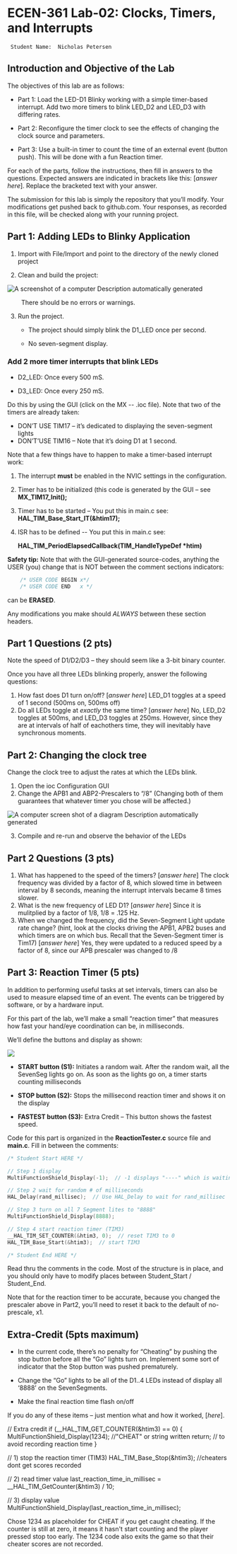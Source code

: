 # ECEN-361 Lab-02: Clocks, Timers, and Interrupts

     Student Name:  Nicholas Petersen

## Introduction and Objective of the Lab

The objectives of this lab are as follows:

- Part 1: Load the LED-D1 Blinky working with a simple timer-based interrupt. Add two more timers to blink LED_D2 and LED_D3 with differing rates.

- Part 2: Reconfigure the timer clock to see the effects of changing the clock source and parameters.

- Part 3: Use a built-in timer to count the time of an external event (button push). This will be done with a fun Reaction timer.

For each of the parts, follow the instructions, then fill in answers to the questions. Expected answers are indicated in brackets like this: \[*answer here*]. Replace the bracketed text with your answer.

The submission for this lab is simply the repository that you’ll modify. Your modifications get pushed back to github.com. Your responses, as recorded in this file, will be checked along with your running project.

## Part 1: Adding LEDs to Blinky Application

1. Import with File/Import and point to the directory of the newly cloned project

2. Clean and build the project:

![A screenshot of a computer Description automatically generated](media/7285d1532121002c72aa9e000c8f282b.png)

        There should be no errors or warnings.

3. Run the project.
   
   * The project should simply blink the D1_LED once per second.
   
   * No seven-segment display.

### Add 2 more timer interrupts that blink LEDs

* D2_LED: Once every 500 mS.

* D3_LED: Once every 250 mS.

Do this by using the GUI (click on the MX -- .ioc file). Note that two of the timers are already taken:

- DON’T USE TIM17 – it’s dedicated to displaying the seven-segment lights
- DON’T’USE TIM16 – Note that it’s doing D1 at 1 second.

Note that a few things have to happen to make a timer-based interrupt work:

1. The interrupt **must** be enabled in the NVIC settings in the configuration.

2. Timer has to be initialized (this code is generated by the GUI – see   
   **MX_TIM17_Init();**

3. Timer has to be started – You put this in main.c see:   
   **HAL_TIM_Base_Start_IT(&htim17);**

4. ISR has to be defined -- You put this in main.c see:
   
   **HAL_TIM_PeriodElapsedCallback(TIM_HandleTypeDef \*htim)**

**Safety tip:**
Note that with the GUI-generated source-codes, anything the USER (you) change that is NOT between the comment sections indicators:

```c
    /* USER CODE BEGIN x*/
    /* USER CODE END   x */
```
can be **ERASED**.

Any modifications you make should *ALWAYS* between these section headers.

## Part 1 Questions (2 pts)

Note the speed of D1/D2/D3 – they should seem like a 3-bit binary counter.

Once you have all three LEDs blinking properly, answer the following questions:

1. How fast does D1 turn on/off? [*answer here*]
LED_D1 toggles at a speed of 1 second (500ms on, 500ms off)
2. Do all LEDs toggle at *exactly* the same time? [*answer here*]
No, LED_D2 toggles at 500ms, and LED_D3 toggles at 250ms. However, since they are at intervals of half of eachothers time, they will inevitably have synchronous moments.
## Part 2: Changing the clock tree

Change the clock tree to adjust the rates at which the LEDs blink.

1. Open the ioc Configuration GUI
2. Change the APB1 and ABP2-Prescalers to “/8” (Changing both of them guarantees that whatever timer you chose will be affected.)

![A computer screen shot of a diagram Description automatically generated](media/a1a4a08f8ac2f1b714fa0a5456b5e07e.png)

3. Compile and re-run and observe the behavior of the LEDs

## Part 2 Questions (3 pts)

1. What has happened to the speed of the timers? [*answer here*]
The clock frequency was divided by a factor of 8, which slowed time in between interval by 8 seconds, meaning the interrupt intervals became 8 times slower.
2. What is the new frequency of LED D1? [*answer here*]
Since it is mulitplied by a factor of 1/8, 1/8 = .125 Hz.
3. When we changed the frequency, did the Seven-Segment Light update rate change?  (hint, look at the clocks driving the APB1, APB2 buses and which timers are on which bus.  Recall that the Seven-Segment timer is Tim17) [*answer here*]
Yes, they were updated to a reduced speed by a factor of 8, since our APB prescaler was changed to /8
## Part 3: Reaction Timer (5 pts)

In addition to performing useful tasks at set intervals, timers can also be used to measure elapsed time of an event. The events can be triggered by software, or by a hardware input.

For this part of the lab, we’ll make a small “reaction timer” that measures how fast your hand/eye coordination can be, in milliseconds.

We’ll define the buttons and display as shown:

![](media/2b43c113169efb48ce00225bd55358ff.png)

* **START button (S1):** Initiates a random wait. After the random wait, all the SevenSeg lights go on. As soon as the lights go on, a timer starts counting milliseconds

* **STOP button (S2):** Stops the millisecond reaction timer and shows it on the display

* **FASTEST button (S3):** Extra Credit – This button shows the fastest speed.

Code for this part is organized in the **ReactionTester.c** source file and **main.c**. Fill in between the comments:

```c
/* Student Start HERE */

// Step 1 display 
MultiFunctionShield_Display(-1);  // -1 displays "----" which is waiting

// Step 2 wait for random # of milliseconds
HAL_Delay(rand_millisec);  // Use HAL_Delay to wait for rand_millisec

// Step 3 turn on all 7 Segment lites to "8888" 
MultiFunctionShield_Display(8888);

// Step 4 start reaction timer (TIM3)
__HAL_TIM_SET_COUNTER(&htim3, 0);  // reset TIM3 to 0
HAL_TIM_Base_Start(&htim3);  // start TIM3

/* Student End HERE */
```

Read thru the comments in the code. Most of the structure is in place, and you should only have to modify places between Student_Start / Student_End.

Note that for the reaction timer to be accurate, because you changed the prescaler above in Part2, you’ll need to reset it back to the default of no-prescale, x1. 

## Extra-Credit (5pts maximum)

* In the current code, there’s no penalty for “Cheating” by pushing the stop button before all the “Go” lights turn on.  Implement some sort of indicator that the
  Stop button was pushed prematurely.

* Change the “Go” lights to be all of the D1..4 LEDs instead of display all ‘8888’ on the SevenSegments.

* Make the final reaction time flash on/off

If you do any of these items – just mention what and how it worked, [*here*].

// Extra credit
if (__HAL_TIM_GET_COUNTER(&htim3) == 0) {
    MultiFunctionShield_Display(1234);  //"CHEAT" or string written
    return;  // to avoid recording reaction time
}

// 1) stop the reaction timer (TIM3)
HAL_TIM_Base_Stop(&htim3); //cheaters dont get scores recorded

// 2) read timer value
last_reaction_time_in_millisec = __HAL_TIM_GetCounter(&htim3) / 10; 

// 3) display value
MultiFunctionShield_Display(last_reaction_time_in_millisec);

Chose 1234 as placeholder for CHEAT if you get caught cheating. If the counter is still at zero, it means it hasn't start counting and the player pressed stop too early. The 1234 code also exits the game so that their cheater scores are not recorded.
